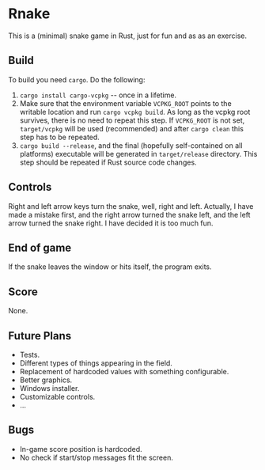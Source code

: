 # Rnake

This is a (minimal) snake game in Rust, just for fun and as as an exercise.

## Build

To build you need `cargo`. Do the following:

1. `cargo install cargo-vcpkg` -- once in a lifetime.
2. Make sure that the environment variable `VCPKG_ROOT` points to the writable location and run `cargo vcpkg build`. As long as the vcpkg root survives, there is no need to repeat this step. If `VCPKG_ROOT` is not set, `target/vcpkg` will be used (recommended) and after `cargo clean` this step has to be repeated.
3. `cargo build --release`, and the final (hopefully self-contained on all platforms) executable will be generated in `target/release` directory. This step should be repeated if Rust source code changes.

## Controls

Right and left arrow keys turn the snake, well, right and left. Actually, I have made a mistake first, and the right arrow turned the snake left, and the left arrow turned the snake right. I have decided it is too much fun.

## End of game

If the snake leaves the window or hits itself, the program exits.

## Score

None.

## Future Plans

- Tests.
- Different types of things appearing in the field.
- Replacement of hardcoded values with something configurable.
- Better graphics.
- Windows installer.
- Customizable controls.
- ...

## Bugs

- In-game score position is hardcoded.
- No check if start/stop messages fit the screen.
